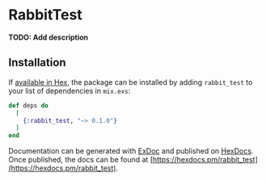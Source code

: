 # RabbitTest

**TODO: Add description**

## Installation

If [available in Hex](https://hex.pm/docs/publish), the package can be installed
by adding `rabbit_test` to your list of dependencies in `mix.exs`:

```elixir
def deps do
  [
    {:rabbit_test, "~> 0.1.0"}
  ]
end
```

Documentation can be generated with [ExDoc](https://github.com/elixir-lang/ex_doc)
and published on [HexDocs](https://hexdocs.pm). Once published, the docs can
be found at [https://hexdocs.pm/rabbit_test](https://hexdocs.pm/rabbit_test).

